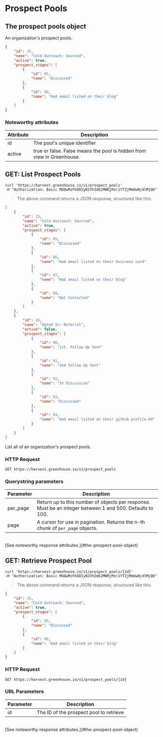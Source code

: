 # Prospect Pools

## The prospect pools object

An organization's prospect pools.

```json
{
    "id": 25,
    "name": "Cold Outreach: Sourced",
    "active": true,
    "prospect_stages": [
        {
            "id": 85,
            "name": "Discussed"
        },
        {
            "id": 86,
            "name": "Had email listed on their blog"
        }
    ]
}
```

### Noteworthy attributes

| Attribute | Description |
|-----------|-------------|
| id | The pool's unique identifier |
| active | true or false. False means the pool is hidden from view in Greenhouse.

## GET: List Prospect Pools

```shell
curl 'https://harvest.greenhouse.io/v1/prospect_pools'
-H "Authorization: Basic MGQwMzFkODIyN2VhZmE2MWRjMzc1YTZjMmUwNjdlMjQ6"
```

> The above command returns a JSON response, structured like this:

```json
[
    {
        "id": 25,
        "name": "Cold Outreach: Sourced",
        "active": true,
        "prospect_stages": [
            {
                "id": 85,
                "name": "Discussed"
            },
            {
                "id": 86,
                "name": "Had email listed on their business card"
            },
            {
                "id": 87,
                "name": "Had email listed on their blog"
            },
            {
                "id": 88,
                "name": "Not Contacted"
            }
        ]
    },
    {
        "id": 26,
        "name": "Opted In: Referral",
        "active": false,
        "prospect_stages": [
            {
                "id": 90,
                "name": "1st. Follow Up Sent"
            },
            {
                "id": 91,
                "name": "2nd Follow Up Sent"
            },
            {
                "id": 92,
                "name": "In Discussion"
            },
            {
                "id": 93,
                "name": "Discussed"
            },
            {
                "id": 94,
                "name": "Had email listed on their github profile-94"
            }
        ]
    }
]
```

List all of an organization's prospect pools.

### HTTP Request

`GET https://harvest.greenhouse.io/v1/prospect_pools`

### Querystring parameters

| Parameter | Description |
|-----------|-------------|
| per_page | Return up to this number of objects per response. Must be an integer between 1 and 500. Defaults to 100.
| page | A cursor for use in pagination.  Returns the n-th chunk of `per_page` objects.

<br>
[See noteworthy response attributes.](#the-prospect-pool-object)


## GET: Retrieve Prospect Pool

```shell
curl 'https://harvest.greenhouse.io/v1/prospect_pools/{id}'
-H "Authorization: Basic MGQwMzFkODIyN2VhZmE2MWRjMzc1YTZjMmUwNjdlMjQ6"
```

> The above command returns a JSON response, structured like this:

```json
{
    "id": 25,
    "name": "Cold Outreach: Sourced",
    "active": true,
    "prospect_stages": [
        {
            "id": 85,
            "name": "Discussed"
        },
        {
            "id": 86,
            "name": "Had email listed on their blog"
        }
    ]
}
```

### HTTP Request

`GET https://harvest.greenhouse.io/v1/prospect_pools/{id}`


### URL Parameters

Parameter | Description
--------- | -----------
id | The ID of the prospect pool to retrieve

<br>
[See noteworthy response attributes.](#the-prospect-pool-object)
